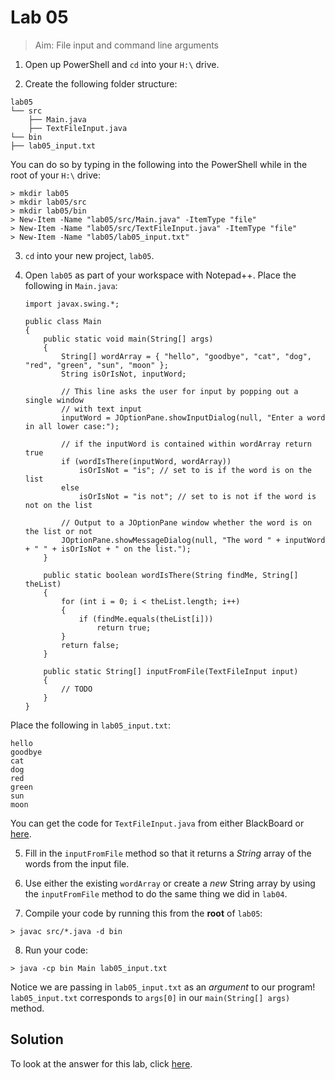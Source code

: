 # Lab 05
> Aim: File input and command line arguments

1. Open up PowerShell and `cd` into your `H:\` drive.

2. Create the following folder structure:
```
lab05
└── src
    ├── Main.java
    ├── TextFileInput.java
└── bin
├── lab05_input.txt
```
You can do so by typing in the following into the PowerShell while in the root of your `H:\` drive:
```
> mkdir lab05
> mkdir lab05/src
> mkdir lab05/bin
> New-Item -Name "lab05/src/Main.java" -ItemType "file"
> New-Item -Name "lab05/src/TextFileInput.java" -ItemType "file"
> New-Item -Name "lab05/lab05_input.txt"
```
 
3. `cd` into your new project, `lab05`.

4. Open `lab05` as part of your workspace with Notepad++. Place the following in `Main.java`:

    ```
    import javax.swing.*;

    public class Main 
    {
        public static void main(String[] args) 
        {
            String[] wordArray = { "hello", "goodbye", "cat", "dog", "red", "green", "sun", "moon" };
            String isOrIsNot, inputWord;

            // This line asks the user for input by popping out a single window
            // with text input
            inputWord = JOptionPane.showInputDialog(null, "Enter a word in all lower case:");

            // if the inputWord is contained within wordArray return true
            if (wordIsThere(inputWord, wordArray)) 
                isOrIsNot = "is"; // set to is if the word is on the list
            else
                isOrIsNot = "is not"; // set to is not if the word is not on the list

            // Output to a JOptionPane window whether the word is on the list or not
            JOptionPane.showMessageDialog(null, "The word " + inputWord + " " + isOrIsNot + " on the list.");
        }

        public static boolean wordIsThere(String findMe, String[] theList) 
        {
            for (int i = 0; i < theList.length; i++)
            {
                if (findMe.equals(theList[i]))
                    return true;
            }
            return false;
        }

        public static String[] inputFromFile(TextFileInput input)
        {
            // TODO
        } 
    }
    ```
Place the following in `lab05_input.txt`:
```
hello
goodbye
cat
dog
red
green
sun
moon
```
You can get the code for `TextFileInput.java` from either BlackBoard or <a href="/Misc/TextFileInput.java" target="_blank">here</a>.

5. Fill in the `inputFromFile` method so that it returns a *String* array of the words from the input file.

6. Use either the existing `wordArray` or create a *new* String array by using the `inputFromFile` method to do the same thing we did in `lab04`.

7. Compile your code by running this from the **root** of `lab05`:
```
> javac src/*.java -d bin
```

8. Run your code:
```
> java -cp bin Main lab05_input.txt
```
Notice we are passing in `lab05_input.txt` as an *argument* to our program! `lab05_input.txt` corresponds to `args[0]` in our `main(String[] args)` method.

## Solution
To look at the answer for this lab, click <a href="/Misc/Solutions/Main05.java" target="_blank">here</a>.